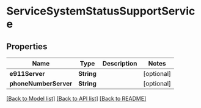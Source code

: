 # ServiceSystemStatusSupportService

## Properties
Name | Type | Description | Notes
------------ | ------------- | ------------- | -------------
**e911Server** | **String** |  | [optional] 
**phoneNumberServer** | **String** |  | [optional] 

[[Back to Model list]](../README.md#documentation-for-models) [[Back to API list]](../README.md#documentation-for-api-endpoints) [[Back to README]](../README.md)


